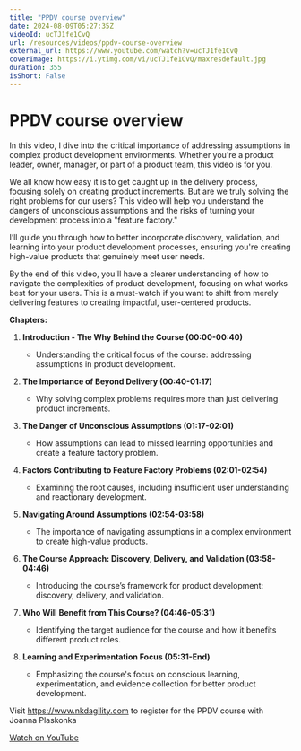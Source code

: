 ```yaml
---
title: "PPDV course overview"
date: 2024-08-09T05:27:35Z
videoId: ucTJ1fe1CvQ
url: /resources/videos/ppdv-course-overview
external_url: https://www.youtube.com/watch?v=ucTJ1fe1CvQ
coverImage: https://i.ytimg.com/vi/ucTJ1fe1CvQ/maxresdefault.jpg
duration: 355
isShort: False
---
```


# PPDV course overview

In this video, I dive into the critical importance of addressing assumptions in complex product development environments. Whether you're a product leader, owner, manager, or part of a product team, this video is for you. 

We all know how easy it is to get caught up in the delivery process, focusing solely on creating product increments. But are we truly solving the right problems for our users? This video will help you understand the dangers of unconscious assumptions and the risks of turning your development process into a "feature factory."

I’ll guide you through how to better incorporate discovery, validation, and learning into your product development processes, ensuring you're creating high-value products that genuinely meet user needs. 

By the end of this video, you'll have a clearer understanding of how to navigate the complexities of product development, focusing on what works best for your users. This is a must-watch if you want to shift from merely delivering features to creating impactful, user-centered products.

**Chapters:**

1. **Introduction - The Why Behind the Course (00:00-00:40)**
   - Understanding the critical focus of the course: addressing assumptions in product development.

2. **The Importance of Beyond Delivery (00:40-01:17)**
   - Why solving complex problems requires more than just delivering product increments.

3. **The Danger of Unconscious Assumptions (01:17-02:01)**
   - How assumptions can lead to missed learning opportunities and create a feature factory problem.

4. **Factors Contributing to Feature Factory Problems (02:01-02:54)**
   - Examining the root causes, including insufficient user understanding and reactionary development.

5. **Navigating Around Assumptions (02:54-03:58)**
   - The importance of navigating assumptions in a complex environment to create high-value products.

6. **The Course Approach: Discovery, Delivery, and Validation (03:58-04:46)**
   - Introducing the course’s framework for product development: discovery, delivery, and validation.

7. **Who Will Benefit from This Course? (04:46-05:31)**
   - Identifying the target audience for the course and how it benefits different product roles.

8. **Learning and Experimentation Focus (05:31-End)**
   - Emphasizing the course's focus on conscious learning, experimentation, and evidence collection for better product development.

Visit https://www.nkdagility.com to register for the PPDV course with Joanna Plaskonka

[Watch on YouTube](https://www.youtube.com/watch?v=ucTJ1fe1CvQ)
